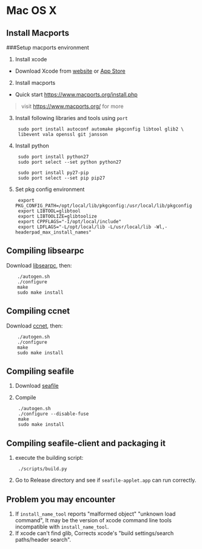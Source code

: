 # Mac OS X

## Install Macports

###Setup macports environment

1. Install xcode
  - Download Xcode from [website](https://developer.apple.com/xcode/downloads/) or
  [App Store](http://itunes.apple.com/us/app/xcode/id497799835?ls=1&mt=12)

2. Install macports

  - Quick start https://www.macports.org/install.php

> visit https://www.macports.org/ for more

3. Install following libraries and tools using `port`

        sudo port install autoconf automake pkgconfig libtool glib2 \
        libevent vala openssl git jansson

4. Install python

        sudo port install python27
        sudo port select --set python python27

        sudo port install py27-pip
        sudo port select --set pip pip27

5. Set pkg config environment

        export PKG_CONFIG_PATH=/opt/local/lib/pkgconfig:/usr/local/lib/pkgconfig
        export LIBTOOL=glibtool
        export LIBTOOLIZE=glibtoolize
        export CPPFLAGS="-I/opt/local/include"
        export LDFLAGS="-L/opt/local/lib -L/usr/local/lib -Wl,-headerpad_max_install_names"


Compiling libsearpc
------------------

Download [libsearpc](https://github.com/haiwen/libsearpc), then:

        ./autogen.sh
        ./configure
        make
        sudo make install

Compiling ccnet
---------------

Download [ccnet](https://github.com/haiwen/ccnet), then:

        ./autogen.sh
        ./configure
        make
        sudo make install

Compiling seafile
-----------------

1. Download [seafile](https://github.com/haiwen/seafile)
2. Compile

        ./autogen.sh
        ./configure --disable-fuse
        make
        sudo make install

Compiling seafile-client and packaging it
---------

1. execute the building script:

        ./scripts/build.py

2. Go to Release directory and see if `seafile-applet.app` can run correctly.

Problem you may encounter
-------------------------
1. If `install_name_tool` reports "malformed object" "unknown load command", It may be the version of xcode command line tools incompatible with `install_name_tool`.
2. If xcode can't find glib, Corrects xcode's "build settings/search paths/header search".
